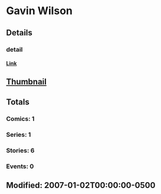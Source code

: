 # Gavin  Wilson 
## Details
### detail
#### [Link](http://marvel.com/comics/creators/8534/gavin_wilson?utm_campaign=apiRef&utm_source=225578a89fc76f3d20fbffda5d17a88d)
## [Thumbnail](http://i.annihil.us/u/prod/marvel/i/mg/1/d0/4bacb4b5ed2a9.jpg)
## Totals
### Comics: 1
### Series: 1
### Stories: 6
### Events: 0
## Modified: 2007-01-02T00:00:00-0500